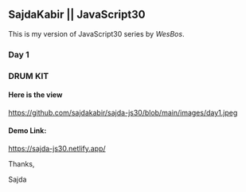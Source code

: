 ## SajdaKabir || JavaScript30


This is my version of JavaScript30 series by *WesBos*.

### Day 1 
### DRUM KIT
#### Here is the view
https://github.com/sajdakabir/sajda-js30/blob/main/images/day1.jpeg

#### Demo Link:
https://sajda-js30.netlify.app/


Thanks,

Sajda
